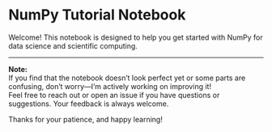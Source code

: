 # NumPy Tutorial Notebook

Welcome! This notebook is designed to help you get started with NumPy for data science and scientific computing.

---

**Note:**  
If you find that the notebook doesn’t look perfect yet or some parts are confusing, don’t worry—I’m actively working on improving it!  
Feel free to reach out or open an issue if you have questions or suggestions. Your feedback is always welcome.

Thanks for your patience, and happy learning!
